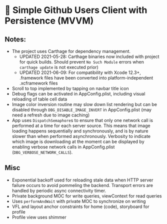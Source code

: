 # 🚀 Simple Github Users Client with Persistence (MVVM)

## Notes:

- The project uses Carthage for dependency management. 
   - UPDATED 2021-05-28: Carthage binaries now included with project for quick builds. 
   Should prevent `No Such Module` errors when `carthage update` 
   is not executed prior)
   - UPDATED 2021-06-09: For compatibility with Xcode 12.3+, .framework files have been
   converted into platform-independent .xcframework files
- Scroll to top implemented by tapping on navbar title icon
- Debug flags can be activated in AppConfig.plist, including visual reloading of table cell data
- Image color inversion routine may slow down list rendering but can be disabled
through `DBG_DISABLE_IMAGE_INVERT` in AppConfig.plist (may need a refresh due to image caching)
- App uses `DispatchSemaphore`s to ensure that only one network call  is performed at a time for 
each server source. This means that image loading happens sequentially and synchronously, and is 
by nature slower than when performed asynchronously. Verbosity to indicate which
image is downloading at the moment can be displayed by enabling verbose network calls in AppConfig.plist 
(`DBG_VERBOSE_NETWORK_CALLS`).

## Misc
- Exponential backoff used for reloading stale data when HTTP server failure occurs to avoid pommeling the backend. Transport errors are handled by periodic async connectivity timer.
- Private background MOC for write queries, viewContext for read queries
- Uses `performAndWait` with private MOC to synchronize on writing
- VFL and layout anchor constraints for home (code), storyboard for profile
- Profile view uses shimmer
